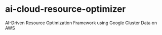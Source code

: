 # ai-cloud-resource-optimizer
AI-Driven Resource Optimization Framework using Google Cluster Data on AWS
